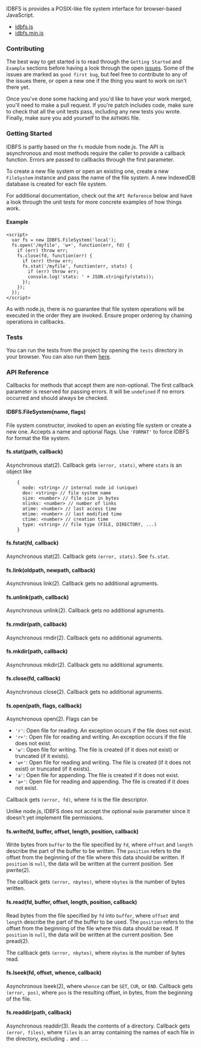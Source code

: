 IDBFS is provides a POSIX-like file system interface for browser-based JavaScript.

* [idbfs.js](https://raw.github.com/js-platform/idbfs/develop/dist/idbfs.js)
* [idbfs.min.js](https://raw.github.com/js-platform/idbfs/develop/dist/idbfs.min.js)

### Contributing

The best way to get started is to read through the `Getting Started` and `Example` sections before having a look through the open [issues](https://github.com/js-platform/idbfs/issues). Some of the issues are marked as `good first bug`, but feel free to contribute to any of the issues there, or open a new one if the thing you want to work on isn't there yet.

Once you've done some hacking and you'd like to have your work merged, you'll need to make a pull request. If you're patch includes code, make sure to check that all the unit tests pass, including any new tests you wrote. Finally, make sure you add yourself to the `AUTHORS` file.

### Getting Started

IDBFS is partly based on the `fs` module from node.js. The API is asynchronous and most methods require the caller to provide a callback function. Errors are passed to callbacks through the first parameter.

To create a new file system or open an existing one, create a new `FileSystem` instance and pass the name of the file system. A new IndexedDB database is created for each file system.

For additional documentation, check out the `API Reference` below and have a look through the unit tests for more concrete examples of how things work.

#### Example

````
<script>
  var fs = new IDBFS.FileSystem('local');
  fs.open('/myfile', 'w+', function(err, fd) {
    if (err) throw err;
    fs.close(fd, function(err) {
      if (err) throw err;
      fs.stat('/myfile', function(err, stats) {
        if (err) throw err;
        console.log('stats: ' + JSON.stringify(stats));
      });
    });
  });
</script>
````

As with node.js, there is no guarantee that file system operations will be executed in the order they are invoked. Ensure proper ordering by chaining operations in callbacks.

### Tests

You can run the tests from the project by opening the `tests` directory in your browser. You can also run them [here](http://js-platform.github.io/idbfs/tests/).

### API Reference

Callbacks for methods that accept them are non-optional. The first callback parameter is reserved for passing errors. It will be `undefined` if no errors occurred and should always be checked.

#### IDBFS.FileSystem(name, flags)

File system constructor, invoked to open an existing file system or create a new one. Accepts a name and optional flags. Use `'FORMAT'` to force IDBFS for format the file system.

#### fs.stat(path, callback)

Asynchronous stat(2). Callback gets `(error, stats)`, where `stats` is an object like

        {
          node: <string> // internal node id (unique)
          dev: <string> // file system name
          size: <number> // file size in bytes
          nlinks: <number> // number of links
          atime: <number> // last access time
          mtime: <number> // last modified time
          ctime: <number> // creation time
          type: <string> // file type (FILE, DIRECTORY, ...)
        }

#### fs.fstat(fd, callback)

Asynchronous stat(2). Callback gets `(error, stats)`. See `fs.stat`.

#### fs.link(oldpath, newpath, callback)

Asynchronous link(2). Callback gets no additional agruments.

#### fs.unlink(path, callback)

Asynchronous unlink(2). Callback gets no additional agruments.

#### fs.rmdir(path, callback)

Asynchronous rmdir(2). Callback gets no additional agruments.

#### fs.mkdir(path, callback)

Asynchronous mkdir(2). Callback gets no additional agruments.

#### fs.close(fd, callback)

Asynchronous close(2). Callback gets no additional agruments.

#### fs.open(path, flags, callback)

Asynchronous open(2). Flags can be

  * `'r'`: Open file for reading. An exception occurs if the file does not exist.
  * `'r+'`: Open file for reading and writing. An exception occurs if the file does not exist.
  * `'w'`: Open file for writing. The file is created (if it does not exist) or truncated (if it exists).
  * `'w+'`: Open file for reading and writing. The file is created (if it does not exist) or truncated (if it exists).
  * `'a'`: Open file for appending. The file is created if it does not exist.
  * `'a+'`: Open file for reading and appending. The file is created if it does not exist.

Callback gets `(error, fd)`, where `fd` is the file descriptor.

Unlike node.js, IDBFS does not accept the optional `mode` parameter since it doesn't yet implement file permissions.

#### fs.write(fd, buffer, offset, length, position, callback)

Write bytes from `buffer` to the file specified by `fd`, where `offset` and `length` describe the part of the buffer to be written. The `position` refers to the offset from the beginning of the file where this data should be written. If `position` is `null`, the data will be written at the current position. See pwrite(2).

The callback gets `(error, nbytes)`, where `nbytes` is the number of bytes written.

#### fs.read(fd, buffer, offset, length, position, callback)

Read bytes from the file specified by `fd` into `buffer`, where `offset` and `length` describe the part of the buffer to be used. The `position` refers to the offset from the beginning of the file where this data should be read. If `position` is `null`, the data will be written at the current position. See pread(2).

The callback gets `(error, nbytes)`, where `nbytes` is the number of bytes read.

#### fs.lseek(fd, offset, whence, callback)

Asynchronous lseek(2), where `whence` can be `SET`, `CUR`, or `END`. Callback gets `(error, pos)`, where `pos` is the resulting offset, in bytes, from the beginning of the file.

#### fs.readdir(path, callback)

Asynchronous readdir(3). Reads the contents of a directory. Callback gets `(error, files)`, where `files` is an array containing the names of each file in the directory, excluding `.` and `..`.